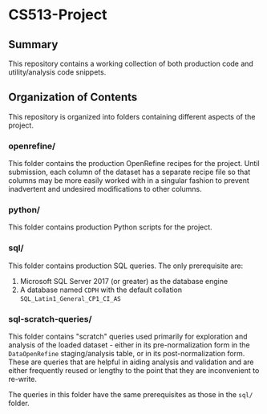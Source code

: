 # CS513-Project

## Summary
This repository contains a working collection of both production code and utility/analysis code snippets.

## Organization of Contents
This repository is organized into folders containing different aspects of the project.

### openrefine/
This folder contains the production OpenRefine recipes for the project. Until submission, each column of the dataset has a separate recipe file so that columns may be more easily worked with in a singular fashion to prevent inadvertent and undesired modifications to other columns.

### python/
This folder contains production Python scripts for the project.

### sql/
This folder contains production SQL queries. The only prerequisite are:
1. Microsoft SQL Server 2017 (or greater) as the database engine
1. A database named `CDPH` with the default collation `SQL_Latin1_General_CP1_CI_AS`

### sql-scratch-queries/
This folder contains "scratch" queries used primarily for exploration and analysis of the loaded dataset - either in its pre-normalization form in the `DataOpenRefine` staging/analysis table, or in its post-normalization form. These are queries that are helpful in aiding analysis and validation and are either frequently reused or lengthy to the point that they are inconvenient to re-write.

The queries in this folder have the same prerequisites as those in the `sql/` folder.